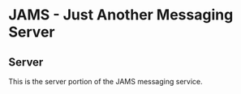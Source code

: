 JAMS - Just Another Messaging Server
=

Server
-

This is the server portion of the JAMS messaging service.
